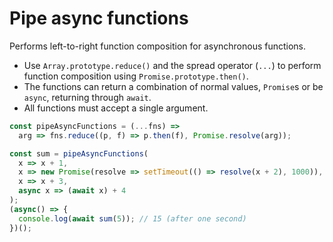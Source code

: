 # Pipe async functions

Performs left-to-right function composition for asynchronous functions.

* Use `Array.prototype.reduce()` and the spread operator (`...`) to perform function composition using `Promise.prototype.then()`.
* The functions can return a combination of normal values, `Promise`s or be `async`, returning through `await`.
* All functions must accept a single argument.

```js
const pipeAsyncFunctions = (...fns) =>
  arg => fns.reduce((p, f) => p.then(f), Promise.resolve(arg));
```

```js
const sum = pipeAsyncFunctions(
  x => x + 1,
  x => new Promise(resolve => setTimeout(() => resolve(x + 2), 1000)),
  x => x + 3,
  async x => (await x) + 4
);
(async() => {
  console.log(await sum(5)); // 15 (after one second)
})();
```
